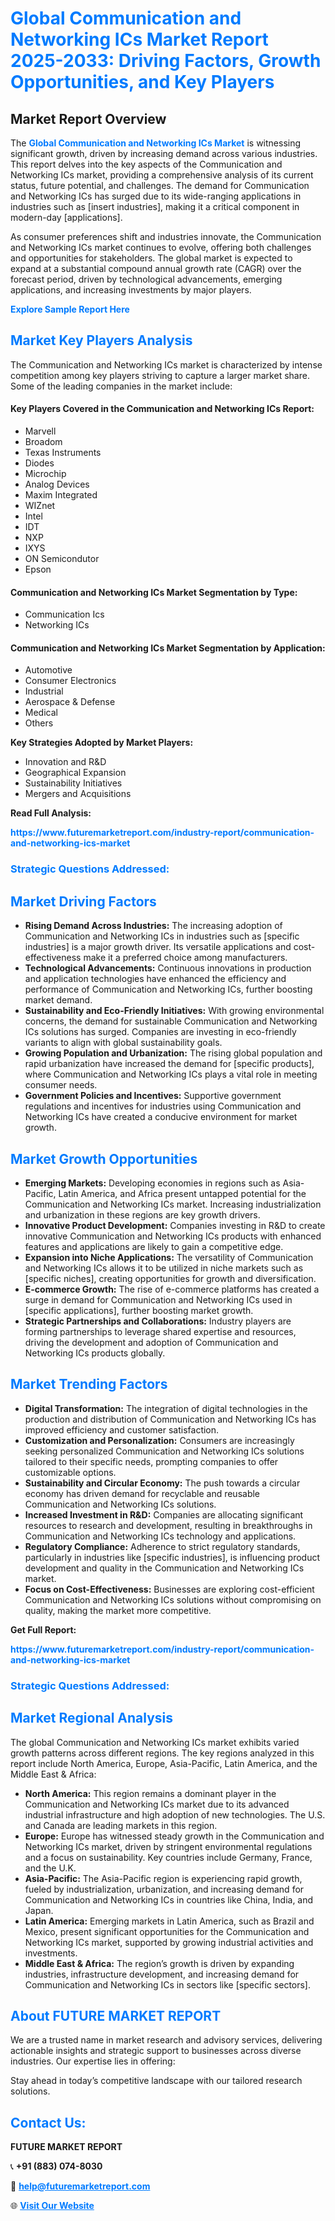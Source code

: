 <h1 style="color: #007BFF;">Global Communication and Networking ICs Market Report 2025-2033: Driving Factors, Growth Opportunities, and Key Players</h1>

<section id="overview">
<h2>Market Report Overview</h2>
<p>The <a href="https://www.futuremarketreport.com/industry-report/communication-and-networking-ics-market" style="color: #007BFF; text-decoration: none;"><strong>Global Communication and Networking ICs Market</strong></a> is witnessing significant growth, driven by increasing demand across various industries. This report delves into the key aspects of the Communication and Networking ICs market, providing a comprehensive analysis of its current status, future potential, and challenges. The demand for Communication and Networking ICs has surged due to its wide-ranging applications in industries such as [insert industries], making it a critical component in modern-day [applications].</p>
<p>As consumer preferences shift and industries innovate, the Communication and Networking ICs market continues to evolve, offering both challenges and opportunities for stakeholders. The global market is expected to expand at a substantial compound annual growth rate (CAGR) over the forecast period, driven by technological advancements, emerging applications, and increasing investments by major players.</p>
</section>

<section id="overview">
<p><a href="https://www.futuremarketreport.com/request-sample/reportId=115398" style="color: #007BFF; text-decoration: none;"><strong>Explore Sample Report Here</strong></a></p>
</section>

<section id="key-players">
<h2 style="color: #007BFF;">Market Key Players Analysis</h2>
<p>The Communication and Networking ICs market is characterized by intense competition among key players striving to capture a larger market share. Some of the leading companies in the market include:</p>
<h4>Key Players Covered in the Communication and Networking ICs Report:</h4>
<ul><li>Marvell</li><li>Broadom</li><li>Texas Instruments</li><li>Diodes</li><li>Microchip</li><li>Analog Devices</li><li>Maxim Integrated</li><li>WIZnet</li><li>Intel</li><li>IDT</li><li>NXP</li><li>IXYS</li><li>ON Semicondutor</li><li>Epson</li></ul>
<h4>Communication and Networking ICs Market Segmentation by Type:</h4>
<ul><li>Communication Ics</li><li>Networking ICs</li></ul>

<h4>Communication and Networking ICs Market Segmentation by Application:</h4>
<ul><li>Automotive</li><li>Consumer Electronics</li><li>Industrial</li><li>Aerospace &amp; Defense</li><li>Medical</li><li>Others</li></ul>
<p><strong>Key Strategies Adopted by Market Players:</strong></p>
<ul>
<li>Innovation and R&D</li>
<li>Geographical Expansion</li>
<li>Sustainability Initiatives</li>
<li>Mergers and Acquisitions</li>
</ul>
</section>

<section>
<p><strong>Read Full Analysis: </strong></p><a href="https://www.futuremarketreport.com/industry-report/communication-and-networking-ics-market" style="color: #007BFF; text-decoration: none;"><strong>https://www.futuremarketreport.com/industry-report/communication-and-networking-ics-market</strong></a>
<h3 style="color: #007BFF;">Strategic Questions Addressed:</h3>
</section>

<section id="driving-factors">
<h2 style="color: #007BFF;">Market Driving Factors</h2>
<ul>
<li><strong>Rising Demand Across Industries:</strong> The increasing adoption of Communication and Networking ICs in industries such as [specific industries] is a major growth driver. Its versatile applications and cost-effectiveness make it a preferred choice among manufacturers.</li>
<li><strong>Technological Advancements:</strong> Continuous innovations in production and application technologies have enhanced the efficiency and performance of Communication and Networking ICs, further boosting market demand.</li>
<li><strong>Sustainability and Eco-Friendly Initiatives:</strong> With growing environmental concerns, the demand for sustainable Communication and Networking ICs solutions has surged. Companies are investing in eco-friendly variants to align with global sustainability goals.</li>
<li><strong>Growing Population and Urbanization:</strong> The rising global population and rapid urbanization have increased the demand for [specific products], where Communication and Networking ICs plays a vital role in meeting consumer needs.</li>
<li><strong>Government Policies and Incentives:</strong> Supportive government regulations and incentives for industries using Communication and Networking ICs have created a conducive environment for market growth.</li>
</ul>
</section>

<section id="growth-opportunities">
<h2 style="color: #007BFF;">Market Growth Opportunities</h2>
<ul>
<li><strong>Emerging Markets:</strong> Developing economies in regions such as Asia-Pacific, Latin America, and Africa present untapped potential for the Communication and Networking ICs market. Increasing industrialization and urbanization in these regions are key growth drivers.</li>
<li><strong>Innovative Product Development:</strong> Companies investing in R&D to create innovative Communication and Networking ICs products with enhanced features and applications are likely to gain a competitive edge.</li>
<li><strong>Expansion into Niche Applications:</strong> The versatility of Communication and Networking ICs allows it to be utilized in niche markets such as [specific niches], creating opportunities for growth and diversification.</li>
<li><strong>E-commerce Growth:</strong> The rise of e-commerce platforms has created a surge in demand for Communication and Networking ICs used in [specific applications], further boosting market growth.</li>
<li><strong>Strategic Partnerships and Collaborations:</strong> Industry players are forming partnerships to leverage shared expertise and resources, driving the development and adoption of Communication and Networking ICs products globally.</li>
</ul>
</section>

<section id="trending-factors">
<h2 style="color: #007BFF;">Market Trending Factors</h2>
<ul>
<li><strong>Digital Transformation:</strong> The integration of digital technologies in the production and distribution of Communication and Networking ICs has improved efficiency and customer satisfaction.</li>
<li><strong>Customization and Personalization:</strong> Consumers are increasingly seeking personalized Communication and Networking ICs solutions tailored to their specific needs, prompting companies to offer customizable options.</li>
<li><strong>Sustainability and Circular Economy:</strong> The push towards a circular economy has driven demand for recyclable and reusable Communication and Networking ICs solutions.</li>
<li><strong>Increased Investment in R&D:</strong> Companies are allocating significant resources to research and development, resulting in breakthroughs in Communication and Networking ICs technology and applications.</li>
<li><strong>Regulatory Compliance:</strong> Adherence to strict regulatory standards, particularly in industries like [specific industries], is influencing product development and quality in the Communication and Networking ICs market.</li>
<li><strong>Focus on Cost-Effectiveness:</strong> Businesses are exploring cost-efficient Communication and Networking ICs solutions without compromising on quality, making the market more competitive.</li>
</ul>
</section>

<section>
<p><strong>Get Full Report: </strong></p><a href="https://www.futuremarketreport.com/industry-report/communication-and-networking-ics-market" style="color: #007BFF; text-decoration: none;"><strong>https://www.futuremarketreport.com/industry-report/communication-and-networking-ics-market</strong></a>
<h3 style="color: #007BFF;">Strategic Questions Addressed:</h3>
</section>


<section id="regional-analysis">
<h2 style="color: #007BFF;">Market Regional Analysis</h2>
<p>The global Communication and Networking ICs market exhibits varied growth patterns across different regions. The key regions analyzed in this report include North America, Europe, Asia-Pacific, Latin America, and the Middle East & Africa:</p>
<ul>
<li><strong>North America:</strong> This region remains a dominant player in the Communication and Networking ICs market due to its advanced industrial infrastructure and high adoption of new technologies. The U.S. and Canada are leading markets in this region.</li>
<li><strong>Europe:</strong> Europe has witnessed steady growth in the Communication and Networking ICs market, driven by stringent environmental regulations and a focus on sustainability. Key countries include Germany, France, and the U.K.</li>
<li><strong>Asia-Pacific:</strong> The Asia-Pacific region is experiencing rapid growth, fueled by industrialization, urbanization, and increasing demand for Communication and Networking ICs in countries like China, India, and Japan.</li>
<li><strong>Latin America:</strong> Emerging markets in Latin America, such as Brazil and Mexico, present significant opportunities for the Communication and Networking ICs market, supported by growing industrial activities and investments.</li>
<li><strong>Middle East & Africa:</strong> The region’s growth is driven by expanding industries, infrastructure development, and increasing demand for Communication and Networking ICs in sectors like [specific sectors].</li>
</ul>
</section>

<footer>
<h2 style="color: #007BFF;">About FUTURE MARKET REPORT</h2>
<p>We are a trusted name in market research and advisory services, delivering actionable insights and strategic support to businesses across diverse industries. Our expertise lies in offering:</p>

<p>Stay ahead in today’s competitive landscape with our tailored research solutions.</p>

<h2 style="color: #007BFF;">Contact Us:</h2>
<p><strong>FUTURE MARKET REPORT</strong></p>
<p>📞 <strong>+91 (883) 074-8030</strong></p>
<p>📧 <strong><a href="mailto:help@futuremarketreport.com" style="color: #007BFF;">help@futuremarketreport.com</a></strong></p>
<p>🌐 <strong><a href="https://www.futuremarketreport.com/" style="color: #007BFF;">Visit Our Website</a></strong></p>
</footer>